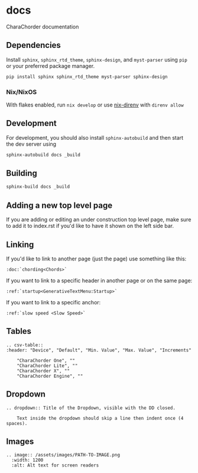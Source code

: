 # docs

CharaChorder documentation

## Dependencies

Install `sphinx`, `sphinx_rtd_theme`, `sphinx-design`, and `myst-parser` using `pip` or your preferred package manager.

```sh
pip install sphinx sphinx_rtd_theme myst-parser sphinx-design
```

### Nix/NixOS

With flakes enabled, run `nix develop` or use [nix-direnv](https://github.com/nix-community/nix-direnv) with `direnv allow`

## Development

For development, you should also install `sphinx-autobuild` and then start the dev server using

```sh
sphinx-autobuild docs _build
```

## Building

```sh
sphinx-build docs _build
```

## Adding a new top level page

If you are adding or editing an under construction top level page, make sure to
add it to index.rst if you'd like to have it shown on the left side bar.

## Linking

If you'd like to link to another page (just the page) use something like this:
```
:doc:`chording<Chords>` 
```

If you want to link to a specific header in another page or on the same page:

```
:ref:`startup<GenerativeTextMenu:Startup>`
```

If you want to link to a specific anchor:
```
:ref:`slow speed <Slow Speed>`
```

## Tables

```
.. csv-table::
:header: "Device", "Default", "Min. Value", "Max. Value", "Increments"

    "CharaChorder One", ""
    "CharaChorder Lite", ""
    "CharaChorder X", ""
    "CharaChorder Engine", ""
```

## Dropdown

```
.. dropdown:: Title of the Dropdown, visible with the DD closed.

    Text inside the dropdown should skip a line then indent once (4 spaces).
```

## Images

```
.. image:: /assets/images/PATH-TO-IMAGE.png
  :width: 1200
  :alt: Alt text for screen readers
```
